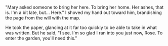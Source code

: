 "Mary asked someone to bring her here. To bring her home. Her ashes, that is. I'm a bit late, but… Here." I shoved my hand out toward him, brandishing the page from the will with the map.

He took the paper, glancing at it far too quickly to be able to take in what was written. But he said, "I see. I'm so glad I ran into you just now, Rose. To enter the garden, you'll need this." 